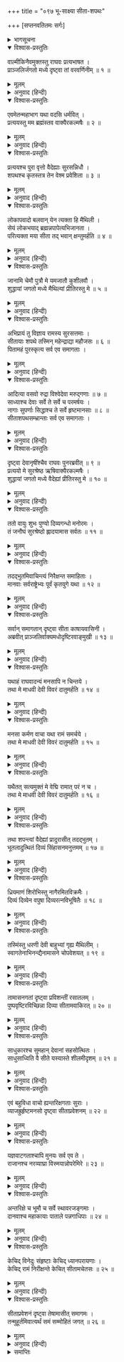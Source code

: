 +++
title = "०९७ भू-साक्ष्या सीता-शपथः"

+++
[सप्तनवतितमः सर्गः]



<details><summary>भागसूचना</summary>

97. सीताका शपथ-ग्रहण और रसातलमें प्रवेश
</details>

<details open><summary>विश्वास-प्रस्तुतिः</summary>

वाल्मीकिनैवमुक्तस्तु राघवः प्रत्यभाषत ।  
प्राञ्जलिर्जगतो मध्ये दृष्ट्वा तां वरवर्णिनीम् ॥ १ ॥
</details>

<details><summary>मूलम्</summary>

वाल्मीकिनैवमुक्तस्तु राघवः प्रत्यभाषत ।  
प्राञ्जलिर्जगतो मध्ये दृष्ट्वा तां वरवर्णिनीम् ॥ १ ॥
</details>

<details><summary>अनुवाद (हिन्दी)</summary>

महर्षि वाल्मीकिके ऐसा कहनेपर श्रीरघुनाथजी सुन्दरी सीतादेवीकी ओर एक बार दृष्टि डालकर उस जनसमुदायके बीच हाथ जोड़कर बोले— ॥ १ ॥
</details>

<details open><summary>विश्वास-प्रस्तुतिः</summary>

एवमेतन्महाभाग यथा वदसि धर्मवित् ।  
प्रत्ययस्तु मम ब्रह्मंस्तव वाक्यैरकल्मषैः ॥ २ ॥
</details>

<details><summary>मूलम्</summary>

एवमेतन्महाभाग यथा वदसि धर्मवित् ।  
प्रत्ययस्तु मम ब्रह्मंस्तव वाक्यैरकल्मषैः ॥ २ ॥
</details>

<details><summary>अनुवाद (हिन्दी)</summary>

‘महाभाग! आप धर्मके ज्ञाता हैं । सीताके सम्बन्धमें आप जैसा कह रहे हैं, वह सब ठीक है । ब्रह्मन्! आपके इन निर्दोष वचनोंसे मुझे जनकनन्दिनीकी शुद्धतापर पूरा विश्वास हो गया है ॥ २ ॥
</details>

<details open><summary>विश्वास-प्रस्तुतिः</summary>

प्रत्ययश्च पुरा वृत्तो वैदेह्याः सुरसन्निधौ ।  
शपथश्च कृतस्तत्र तेन वेश्म प्रवेशिता ॥ ३ ॥
</details>

<details><summary>मूलम्</summary>

प्रत्ययश्च पुरा वृत्तो वैदेह्याः सुरसन्निधौ ।  
शपथश्च कृतस्तत्र तेन वेश्म प्रवेशिता ॥ ३ ॥
</details>

<details><summary>अनुवाद (हिन्दी)</summary>

‘एक बार पहले भी देवताओंके समीप विदेह-कुमारीकी शुद्धताका विश्वास मुझे प्राप्त हो चुका है । उस समय सीताने अपनी शुद्धिके लिये शपथ की थी, जिसके कारण मैंने इन्हें अपने भवनमें स्थान दिया ॥ ३ ॥
</details>

<details open><summary>विश्वास-प्रस्तुतिः</summary>

लोकापवादो बलवान् येन त्यक्ता हि मैथिली ।  
सेयं लोकभयाद् ब्रह्मन्नपापेत्यभिजानता ।  
परित्यक्ता मया सीता तद् भवान् क्षन्तुमर्हति ॥ ४ ॥
</details>

<details><summary>मूलम्</summary>

लोकापवादो बलवान् येन त्यक्ता हि मैथिली ।  
सेयं लोकभयाद् ब्रह्मन्नपापेत्यभिजानता ।  
परित्यक्ता मया सीता तद् भवान् क्षन्तुमर्हति ॥ ४ ॥
</details>

<details><summary>अनुवाद (हिन्दी)</summary>

‘किंतु आगे चलकर फिर बड़े जोरका लोकापवाद उठा, जिससे विवश होकर मुझे मिथिलेशकुमारीका त्याग करना पड़ा । ब्रह्मन्! यह जानते हुए भी कि सीता सर्वथा निष्पाप हैं, मैंने केवल समाजके भयसे इन्हें छोड़ दिया था; अतः आप मेरे इस अपराधको क्षमा करें ॥ ४ ॥
</details>

<details open><summary>विश्वास-प्रस्तुतिः</summary>

जानामि चेमौ पुत्रौ मे यमजातौ कुशीलवौ ।  
शुद्धायां जगतो मध्ये मैथिल्यां प्रीतिरस्तु मे ॥ ५ ॥
</details>

<details><summary>मूलम्</summary>

जानामि चेमौ पुत्रौ मे यमजातौ कुशीलवौ ।  
शुद्धायां जगतो मध्ये मैथिल्यां प्रीतिरस्तु मे ॥ ५ ॥
</details>

<details><summary>अनुवाद (हिन्दी)</summary>

‘मैं यह भी जानता हूँ कि ये जुड़वे उत्पन्न हुए कुमार कुश और लव मेरे ही पुत्र हैं, तथापि जनसमुदायमें शुद्ध प्रमाणित होनेपर ही मिथिलेशकुमारीमें मेरा प्रेम हो सकता है’ ॥ ५ ॥
</details>

<details open><summary>विश्वास-प्रस्तुतिः</summary>

अभिप्रायं तु विज्ञाय रामस्य सुरसत्तमाः ।  
सीतायाः शपथे तस्मिन् महेन्द्राद्या महौजसः ॥ ६ ॥  
पितामहं पुरस्कृत्य सर्व एव समागताः ।
</details>

<details><summary>मूलम्</summary>

अभिप्रायं तु विज्ञाय रामस्य सुरसत्तमाः ।  
सीतायाः शपथे तस्मिन् महेन्द्राद्या महौजसः ॥ ६ ॥  
पितामहं पुरस्कृत्य सर्व एव समागताः ।
</details>

<details><summary>अनुवाद (हिन्दी)</summary>

श्रीरामचन्द्रजीके अभिप्रायको जानकर सीताके शपथके समय महेन्द्र आदि सभी मुख्य-मुख्य महातेजस्वी देवता पितामह ब्रह्माजीको आगे करके वहाँ आ गये ॥ ६ १/२ ॥
</details>

<details open><summary>विश्वास-प्रस्तुतिः</summary>

आदित्या वसवो रुद्रा विश्वेदेवा मरुद‍्गणाः ॥ ७ ॥  
साध्याश्च देवाः सर्वे ते सर्वे च परमर्षयः ।  
नागाः सुपर्णाः सिद्धाश्च ते सर्वे हृष्टमानसाः ॥ ८ ॥  
सीताशपथसम्भ्रान्ताः सर्व एव समागताः ।
</details>

<details><summary>मूलम्</summary>

आदित्या वसवो रुद्रा विश्वेदेवा मरुद‍्गणाः ॥ ७ ॥  
साध्याश्च देवाः सर्वे ते सर्वे च परमर्षयः ।  
नागाः सुपर्णाः सिद्धाश्च ते सर्वे हृष्टमानसाः ॥ ८ ॥  
सीताशपथसम्भ्रान्ताः सर्व एव समागताः ।
</details>

<details><summary>अनुवाद (हिन्दी)</summary>

आदित्य, वसु, रुद्र, विश्वेदेव, मरुद‍्गण, समस्त साध्यदेव, सभी महर्षि, नाग, गरुड़ और सम्पूर्ण सिद्धगण प्रसन्नचित्त हो सीताजीके शपथ-ग्रहणको देखनेके लिये घबराये हुए-से वहाँ आ पहुँचे ॥ ७-८ १/२ ॥
</details>

<details open><summary>विश्वास-प्रस्तुतिः</summary>

दृष्ट्वा देवानृषींश्चैव राघवः पुनरब्रवीत् ॥ ९ ॥  
प्रत्ययो मे सुरश्रेष्ठ ऋषिवाक्यैरकल्मषैः ।  
शुद्धायां जगतो मध्ये वैदेह्यां प्रीतिरस्तु मे ॥ १० ॥
</details>

<details><summary>मूलम्</summary>

दृष्ट्वा देवानृषींश्चैव राघवः पुनरब्रवीत् ॥ ९ ॥  
प्रत्ययो मे सुरश्रेष्ठ ऋषिवाक्यैरकल्मषैः ।  
शुद्धायां जगतो मध्ये वैदेह्यां प्रीतिरस्तु मे ॥ १० ॥
</details>

<details><summary>अनुवाद (हिन्दी)</summary>

देवताओं तथा ऋषियोंको उपस्थित देख श्रीरघुनाथजी फिर बोले—‘सुरश्रेष्ठगण! यद्यपि मुझे महर्षि वाल्मीकिके निर्दोष वचनोंसे ही पूरा विश्वास हो गया है, तथापि जन-समाजके बीच विदेहकुमारीकी विशुद्धता प्रमाणित हो जानेपर मुझे अधिक प्रसन्नता होगी’ ॥ ९-१० ॥
</details>

<details open><summary>विश्वास-प्रस्तुतिः</summary>

ततो वायुः शुभः पुण्यो दिव्यगन्धो मनोरमः ।  
तं जनौघं सुरश्रेष्ठो ह्लादयामास सर्वतः ॥ ११ ॥
</details>

<details><summary>मूलम्</summary>

ततो वायुः शुभः पुण्यो दिव्यगन्धो मनोरमः ।  
तं जनौघं सुरश्रेष्ठो ह्लादयामास सर्वतः ॥ ११ ॥
</details>

<details><summary>अनुवाद (हिन्दी)</summary>

तदनन्तर दिव्य सुगन्धसे परिपूर्ण, मनको आनन्द देनेवाले परम पवित्र एवं शुभकारक सुरश्रेष्ठ वायुदेव मन्दगतिसे प्रवाहित हो सब ओरसे वहाँके जनसमुदायको आह्लाद प्रदान करने लगे ॥ ११ ॥
</details>

<details open><summary>विश्वास-प्रस्तुतिः</summary>

तदद्भुतमिवाचिन्त्यं निरैक्षन्त समाहिताः ।  
मानवाः सर्वराष्ट्रेभ्यः पूर्वं कृतयुगे यथा ॥ १२ ॥
</details>

<details><summary>मूलम्</summary>

तदद्भुतमिवाचिन्त्यं निरैक्षन्त समाहिताः ।  
मानवाः सर्वराष्ट्रेभ्यः पूर्वं कृतयुगे यथा ॥ १२ ॥
</details>

<details><summary>अनुवाद (हिन्दी)</summary>

समस्त राष्ट्रोंसे आये हुए मनुष्योंने एकाग्रचित्त हो प्राचीन कालके सत्ययुगकी भाँति यह अद्भुत और अचिन्त्य-सी घटना अपनी आँखों देखी ॥ १२ ॥
</details>

<details open><summary>विश्वास-प्रस्तुतिः</summary>

सर्वान् समागतान् दृष्ट्वा सीता काषायवासिनी ।  
अब्रवीत् प्राञ्जलिर्वाक्यमधोदृष्टिरवाङ्मुखी ॥ १३ ॥
</details>

<details><summary>मूलम्</summary>

सर्वान् समागतान् दृष्ट्वा सीता काषायवासिनी ।  
अब्रवीत् प्राञ्जलिर्वाक्यमधोदृष्टिरवाङ्मुखी ॥ १३ ॥
</details>

<details><summary>अनुवाद (हिन्दी)</summary>

उस समय सीताजी तपस्विनियोंके अनुरूप गेरुआ वस्त्र धारण किये हुए थीं । सबको उपस्थित जानकर वे हाथ जोड़े, दृष्टि और मुखको नीचे किये बोलीं— ॥ १३ ॥
</details>

<details open><summary>विश्वास-प्रस्तुतिः</summary>

यथाहं राघवादन्यं मनसापि न चिन्तये ।  
तथा मे माधवी देवी विवरं दातुमर्हति ॥ १४ ॥
</details>

<details><summary>मूलम्</summary>

यथाहं राघवादन्यं मनसापि न चिन्तये ।  
तथा मे माधवी देवी विवरं दातुमर्हति ॥ १४ ॥
</details>

<details><summary>अनुवाद (हिन्दी)</summary>

‘मैं श्रीरघुनाथजीके सिवा दूसरे किसी पुरुषका (स्पर्श तो दूर रहा) मनसे चिन्तन भी नहीं करती; यदि यह सत्य है तो भगवती पृथ्वीदेवी मुझे अपनी गोदमें स्थान दें ॥ १४ ॥
</details>

<details open><summary>विश्वास-प्रस्तुतिः</summary>

मनसा कर्मण वाचा यथा रामं समर्चये ।  
तथा मे माधवी देवी विवरं दातुमर्हति ॥ १५ ॥
</details>

<details><summary>मूलम्</summary>

मनसा कर्मण वाचा यथा रामं समर्चये ।  
तथा मे माधवी देवी विवरं दातुमर्हति ॥ १५ ॥
</details>

<details><summary>अनुवाद (हिन्दी)</summary>

‘यदि मैं मन, वाणी और क्रियाके द्वारा केवल श्रीरामकी ही आराधना करती हूँ तो भगवती पृथ्वीदेवी मुझे अपनी गोदमें स्थान दें ॥ १५ ॥
</details>

<details open><summary>विश्वास-प्रस्तुतिः</summary>

यथैतत् सत्यमुक्तं मे वेद्मि रामात् परं न च ।  
तथा मे माधवी देवी विवरं दातुमर्हति ॥ १६ ॥
</details>

<details><summary>मूलम्</summary>

यथैतत् सत्यमुक्तं मे वेद्मि रामात् परं न च ।  
तथा मे माधवी देवी विवरं दातुमर्हति ॥ १६ ॥
</details>

<details><summary>अनुवाद (हिन्दी)</summary>

‘भगवान् श्रीरामको छोड़कर मैं दूसरे किसी पुरुषको नहीं जानती, मेरी कही हुई यह बात यदि सत्य हो तो भगवती पृथ्वीदेवी मुझे अपनी गोदमें स्थान दें’ ॥ १६ ॥
</details>

<details open><summary>विश्वास-प्रस्तुतिः</summary>

तथा शपन्त्यां वैदेह्यां प्रादुरासीत् तदद्भुतम् ।  
भूतलादुत्थितं दिव्यं सिंहासनमनुत्तमम् ॥ १७ ॥
</details>

<details><summary>मूलम्</summary>

तथा शपन्त्यां वैदेह्यां प्रादुरासीत् तदद्भुतम् ।  
भूतलादुत्थितं दिव्यं सिंहासनमनुत्तमम् ॥ १७ ॥
</details>

<details><summary>अनुवाद (हिन्दी)</summary>

विदेहकुमारी सीताके इस प्रकार शपथ करते ही भूतलसे एक अद्भुत सिंहासन प्रकट हुआ, जो बड़ा ही सुन्दर और दिव्य था ॥ १७ ॥
</details>

<details open><summary>विश्वास-प्रस्तुतिः</summary>

ध्रियमाणं शिरोभिस्तु नागैरमितविक्रमैः ।  
दिव्यं दिव्येन वपुषा दिव्यरत्नविभूषितैः ॥ १८ ॥
</details>

<details><summary>मूलम्</summary>

ध्रियमाणं शिरोभिस्तु नागैरमितविक्रमैः ।  
दिव्यं दिव्येन वपुषा दिव्यरत्नविभूषितैः ॥ १८ ॥
</details>

<details><summary>अनुवाद (हिन्दी)</summary>

दिव्य रत्नोंसे विभूषित महापराक्रमी नागोंने दिव्य रूप धारण करके उस दिव्य सिंहासनको अपने सिरपर धारण कर रखा था ॥ १८ ॥
</details>

<details open><summary>विश्वास-प्रस्तुतिः</summary>

तस्मिंस्तु धरणी देवी बाहुभ्यां गृह्य मैथिलीम् ।  
स्वागतेनाभिनन्द्यैनामासने चोपवेशयत् ॥ १९ ॥
</details>

<details><summary>मूलम्</summary>

तस्मिंस्तु धरणी देवी बाहुभ्यां गृह्य मैथिलीम् ।  
स्वागतेनाभिनन्द्यैनामासने चोपवेशयत् ॥ १९ ॥
</details>

<details><summary>अनुवाद (हिन्दी)</summary>

सिंहासनके साथ ही पृथ्वीकी अधिष्ठात्री देवी भी दिव्य रूपसे प्रकट हुईं । उन्होंने मिथिलेशकुमारी सीताको अपनी दोनों भुजाओंसे गोदमें उठा लिया और स्वागतपूर्वक उनका अभिनन्दन करके उन्हें उस सिंहासनपर बिठा दिया ॥ १९ ॥
</details>

<details open><summary>विश्वास-प्रस्तुतिः</summary>

तामासनगतां दृष्ट्वा प्रविशन्तीं रसातलम् ।  
पुष्पवृष्टिरविच्छिन्ना दिव्या सीतामवाकिरत् ॥ २० ॥
</details>

<details><summary>मूलम्</summary>

तामासनगतां दृष्ट्वा प्रविशन्तीं रसातलम् ।  
पुष्पवृष्टिरविच्छिन्ना दिव्या सीतामवाकिरत् ॥ २० ॥
</details>

<details><summary>अनुवाद (हिन्दी)</summary>

सिंहासनपर बैठकर जब सीतादेवी रसातलमें प्रवेश करने लगीं, उस समय देवताओंने उनकी ओर देखा । फिर तो आकाशसे उनके ऊपर दिव्य पुष्पोंकी लगातार वर्षा होने लगी ॥ २० ॥
</details>

<details open><summary>विश्वास-प्रस्तुतिः</summary>

साधुकारश्च सुमहान् देवानां सहसोत्थितः ।  
साधुसाध्विति वै सीते यस्यास्ते शीलमीदृशम् ॥ २१ ॥
</details>

<details><summary>मूलम्</summary>

साधुकारश्च सुमहान् देवानां सहसोत्थितः ।  
साधुसाध्विति वै सीते यस्यास्ते शीलमीदृशम् ॥ २१ ॥
</details>

<details><summary>अनुवाद (हिन्दी)</summary>

देवताओंके मुँहसे सहसा ‘धन्य-धन्य’ का महान् शब्द प्रकट हुआ । वे कहने लगे—‘सीते! तुम धन्य हो, धन्य हो । तुम्हारा शील-स्वभाव इतना सुन्दर और ऐसा पवित्र है’ ॥ २१ ॥
</details>

<details open><summary>विश्वास-प्रस्तुतिः</summary>

एवं बहुविधा वाचो ह्यन्तरिक्षगताः सुराः ।  
व्याजह्रुर्हृष्टमनसो दृष्ट्वा सीताप्रवेशनम् ॥ २२ ॥
</details>

<details><summary>मूलम्</summary>

एवं बहुविधा वाचो ह्यन्तरिक्षगताः सुराः ।  
व्याजह्रुर्हृष्टमनसो दृष्ट्वा सीताप्रवेशनम् ॥ २२ ॥
</details>

<details><summary>अनुवाद (हिन्दी)</summary>

सीताका रसातलमें प्रवेश देखकर आकाशमें खड़े हुए देवता प्रसन्नचित्त हो इस तरहकी बहुत-सी बातें कहने लगे ॥ २२ ॥
</details>

<details open><summary>विश्वास-प्रस्तुतिः</summary>

यज्ञवाटगताश्चापि मुनयः सर्व एव ते ।  
राजानश्च नरव्याघ्रा विस्मयान्नोपरेमिरे ॥ २३ ॥
</details>

<details><summary>मूलम्</summary>

यज्ञवाटगताश्चापि मुनयः सर्व एव ते ।  
राजानश्च नरव्याघ्रा विस्मयान्नोपरेमिरे ॥ २३ ॥
</details>

<details><summary>अनुवाद (हिन्दी)</summary>

यज्ञमण्डपमें पधारे हुए सभी मुनि और नरश्रेष्ठ नरेश भी आश्चर्यसे भर गये ॥ २३ ॥
</details>

<details open><summary>विश्वास-प्रस्तुतिः</summary>

अन्तरिक्षे च भूमौ च सर्वे स्थावरजङ्गमाः ।  
दानवाश्च महाकायाः पाताले पन्नगाधिपाः ॥ २४ ॥
</details>

<details><summary>मूलम्</summary>

अन्तरिक्षे च भूमौ च सर्वे स्थावरजङ्गमाः ।  
दानवाश्च महाकायाः पाताले पन्नगाधिपाः ॥ २४ ॥
</details>

<details><summary>अनुवाद (हिन्दी)</summary>

अन्तरिक्षमें और भूतलपर सभी चराचर प्राणी तथा पातालमें विशालकाय दानव और नागराज भी आश्चर्यचकित हो उठे ॥ २४ ॥
</details>

<details open><summary>विश्वास-प्रस्तुतिः</summary>

केचिद् विनेदुः संहृष्टाः केचिद् ध्यानपरायणाः ।  
केचिद् रामं निरीक्षन्ते केचित् सीतामचेतसः ॥ २५ ॥
</details>

<details><summary>मूलम्</summary>

केचिद् विनेदुः संहृष्टाः केचिद् ध्यानपरायणाः ।  
केचिद् रामं निरीक्षन्ते केचित् सीतामचेतसः ॥ २५ ॥
</details>

<details><summary>अनुवाद (हिन्दी)</summary>

कोई हर्षनाद करने लगे, कोई ध्यानमग्न हो गये, कोई श्रीरामकी ओर देखने लगे और कोई हक्के-बक्के-से होकर सीताजीकी ओर निहारने लगे ॥ २५ ॥
</details>

<details open><summary>विश्वास-प्रस्तुतिः</summary>

सीताप्रवेशनं दृष्ट्वा तेषामासीत् समागमः ।  
तन्मुहूर्तमिवात्यर्थं समं सम्मोहितं जगत् ॥ २६ ॥
</details>

<details><summary>मूलम्</summary>

सीताप्रवेशनं दृष्ट्वा तेषामासीत् समागमः ।  
तन्मुहूर्तमिवात्यर्थं समं सम्मोहितं जगत् ॥ २६ ॥
</details>

<details><summary>अनुवाद (हिन्दी)</summary>

सीताका भूतलमें प्रवेश देखकर वहाँ आये हुए सब लोग हर्ष, शोक आदिमें डूब गये । दो घड़ीतक वहाँका सारा जनसमुदाय अत्यन्त मोहाच्छन्न-सा हो गया ॥ २६ ॥
</details>

<details><summary>समाप्तिः</summary>

इत्यार्षे श्रीमद्रामायणे वाल्मीकीये आदिकाव्ये उत्तरकाण्डे सप्तनवतितमः सर्गः ॥ ९७ ॥  
इस प्रकार श्रीवाल्मीकिनिर्मित आर्षरामायण आदिकाव्यके उत्तरकाण्डमें सत्तानबेवाँ सर्ग पूरा हुआ ॥ ९७ ॥
</details>

